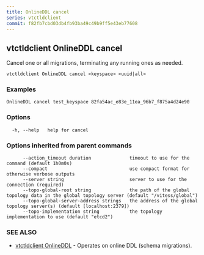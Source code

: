 ```yaml
---
title: OnlineDDL cancel
series: vtctldclient
commit: f82fb7cbd03db4fb93ba49c49b9ff5e43eb77608
---
```

## vtctldclient OnlineDDL cancel

Cancel one or all migrations, terminating any running ones as needed.

```
vtctldclient OnlineDDL cancel <keyspace> <uuid|all>
```

### Examples

```
OnlineDDL cancel test_keyspace 82fa54ac_e83e_11ea_96b7_f875a4d24e90
```

### Options

```
  -h, --help   help for cancel
```

### Options inherited from parent commands

```
      --action_timeout duration              timeout to use for the command (default 1h0m0s)
      --compact                              use compact format for otherwise verbose outputs
      --server string                        server to use for the connection (required)
      --topo-global-root string              the path of the global topology data in the global topology server (default "/vitess/global")
      --topo-global-server-address strings   the address of the global topology server(s) (default [localhost:2379])
      --topo-implementation string           the topology implementation to use (default "etcd2")
```

### SEE ALSO

* [vtctldclient OnlineDDL](./vtctldclient_onlineddl/)	 - Operates on online DDL (schema migrations).

